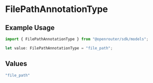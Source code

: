 # FilePathAnnotationType

## Example Usage

```typescript
import { FilePathAnnotationType } from "@openrouter/sdk/models";

let value: FilePathAnnotationType = "file_path";
```

## Values

```typescript
"file_path"
```